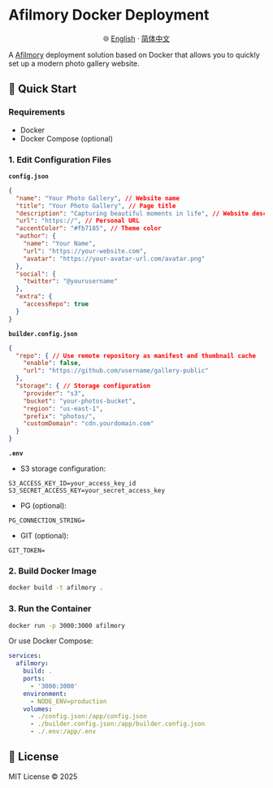 # Afilmory Docker Deployment

<p align="center">
  🌐
  <a href="readme.md">English</a>
  ·
  <a href="readme.zh-CN.md">简体中文</a>
</p>

A [Afilmory](https://github.com/Afilmory/Afilmory) deployment solution based on Docker that allows you to quickly set up a modern photo gallery website.

## 🚀 Quick Start

### Requirements

* Docker
* Docker Compose (optional)

### 1. Edit Configuration Files

**`config.json`**

```json
{
  "name": "Your Photo Gallery", // Website name
  "title": "Your Photo Gallery", // Page title
  "description": "Capturing beautiful moments in life", // Website description
  "url": "https://", // Personal URL
  "accentColor": "#fb7185", // Theme color
  "author": {
    "name": "Your Name",
    "url": "https://your-website.com",
    "avatar": "https://your-avatar-url.com/avatar.png"
  },
  "social": {
    "twitter": "@yourusername"
  },
  "extra": {
    "accessRepo": true
  }
}
```

**`builder.config.json`**

```json
{
  "repo": { // Use remote repository as manifest and thumbnail cache
    "enable": false,
    "url": "https://github.com/username/gallery-public"
  },
  "storage": { // Storage configuration
    "provider": "s3",
    "bucket": "your-photos-bucket",
    "region": "us-east-1",
    "prefix": "photos/",
    "customDomain": "cdn.yourdomain.com"
  }
}
```

**`.env`**

* S3 storage configuration:

```
S3_ACCESS_KEY_ID=your_access_key_id
S3_SECRET_ACCESS_KEY=your_secret_access_key
```

* PG (optional):

```
PG_CONNECTION_STRING=
```

* GIT (optional):

```
GIT_TOKEN=
```

### 2. Build Docker Image

```bash
docker build -t afilmory .
```

### 3. Run the Container

```bash
docker run -p 3000:3000 afilmory
```

Or use Docker Compose:

```yaml
services:
  afilmory:
    build: .
    ports:
      - '3000:3000'
    environment:
      - NODE_ENV=production
    volumes:
      - ./config.json:/app/config.json
      - ./builder.config.json:/app/builder.config.json
      - ./.env:/app/.env
```

## 📄 License

MIT License © 2025
